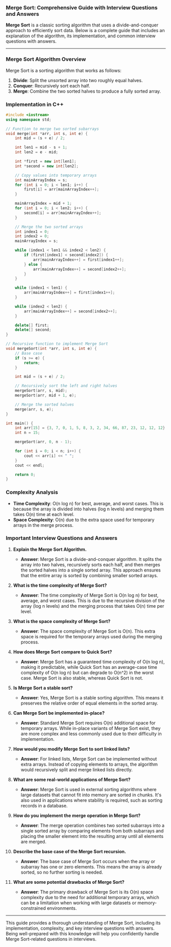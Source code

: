 ### Merge Sort: Comprehensive Guide with Interview Questions and Answers

**Merge Sort** is a classic sorting algorithm that uses a divide-and-conquer approach to efficiently sort data. Below is a complete guide that includes an explanation of the algorithm, its implementation, and common interview questions with answers.

---

### Merge Sort Algorithm Overview

Merge Sort is a sorting algorithm that works as follows:

1. **Divide**: Split the unsorted array into two roughly equal halves.
2. **Conquer**: Recursively sort each half.
3. **Merge**: Combine the two sorted halves to produce a fully sorted array.

### Implementation in C++

```cpp
#include <iostream>
using namespace std;

// Function to merge two sorted subarrays
void merge(int *arr, int s, int e) {
    int mid = (s + e) / 2;

    int len1 = mid - s + 1;
    int len2 = e - mid;

    int *first = new int[len1];
    int *second = new int[len2];

    // Copy values into temporary arrays
    int mainArrayIndex = s;
    for (int i = 0; i < len1; i++) {
        first[i] = arr[mainArrayIndex++];
    }

    mainArrayIndex = mid + 1;
    for (int i = 0; i < len2; i++) {
        second[i] = arr[mainArrayIndex++];
    }

    // Merge the two sorted arrays
    int index1 = 0;
    int index2 = 0;
    mainArrayIndex = s;

    while (index1 < len1 && index2 < len2) {
        if (first[index1] < second[index2]) {
            arr[mainArrayIndex++] = first[index1++];
        } else {
            arr[mainArrayIndex++] = second[index2++];
        }
    }

    while (index1 < len1) {
        arr[mainArrayIndex++] = first[index1++];
    }

    while (index2 < len2) {
        arr[mainArrayIndex++] = second[index2++];
    }

    delete[] first;
    delete[] second;
}

// Recursive function to implement Merge Sort
void mergeSort(int *arr, int s, int e) {
    // Base case
    if (s >= e) {
        return;
    }

    int mid = (s + e) / 2;

    // Recursively sort the left and right halves
    mergeSort(arr, s, mid);
    mergeSort(arr, mid + 1, e);

    // Merge the sorted halves
    merge(arr, s, e);
}

int main() {
    int arr[15] = {3, 7, 0, 1, 5, 8, 3, 2, 34, 66, 87, 23, 12, 12, 12};
    int n = 15;

    mergeSort(arr, 0, n - 1);

    for (int i = 0; i < n; i++) {
        cout << arr[i] << " ";
    }
    cout << endl;

    return 0;
}
```

### Complexity Analysis

- **Time Complexity**: O(n log n) for best, average, and worst cases. This is because the array is divided into halves (log n levels) and merging them takes O(n) time at each level.
- **Space Complexity**: O(n) due to the extra space used for temporary arrays in the merge process.

### Important Interview Questions and Answers

1. **Explain the Merge Sort Algorithm.**
   - **Answer**: Merge Sort is a divide-and-conquer algorithm. It splits the array into two halves, recursively sorts each half, and then merges the sorted halves into a single sorted array. This approach ensures that the entire array is sorted by combining smaller sorted arrays.

2. **What is the time complexity of Merge Sort?**
   - **Answer**: The time complexity of Merge Sort is O(n log n) for best, average, and worst cases. This is due to the recursive division of the array (log n levels) and the merging process that takes O(n) time per level.

3. **What is the space complexity of Merge Sort?**
   - **Answer**: The space complexity of Merge Sort is O(n). This extra space is required for the temporary arrays used during the merging process.

4. **How does Merge Sort compare to Quick Sort?**
   - **Answer**: Merge Sort has a guaranteed time complexity of O(n log n), making it predictable, while Quick Sort has an average-case time complexity of O(n log n) but can degrade to O(n^2) in the worst case. Merge Sort is also stable, whereas Quick Sort is not.

5. **Is Merge Sort a stable sort?**
   - **Answer**: Yes, Merge Sort is a stable sorting algorithm. This means it preserves the relative order of equal elements in the sorted array.

6. **Can Merge Sort be implemented in-place?**
   - **Answer**: Standard Merge Sort requires O(n) additional space for temporary arrays. While in-place variants of Merge Sort exist, they are more complex and less commonly used due to their difficulty in implementation.

7. **How would you modify Merge Sort to sort linked lists?**
   - **Answer**: For linked lists, Merge Sort can be implemented without extra arrays. Instead of copying elements to arrays, the algorithm would recursively split and merge linked lists directly.

8. **What are some real-world applications of Merge Sort?**
   - **Answer**: Merge Sort is used in external sorting algorithms where large datasets that cannot fit into memory are sorted in chunks. It's also used in applications where stability is required, such as sorting records in a database.

9. **How do you implement the merge operation in Merge Sort?**
   - **Answer**: The merge operation combines two sorted subarrays into a single sorted array by comparing elements from both subarrays and placing the smaller element into the resulting array until all elements are merged.

10. **Describe the base case of the Merge Sort recursion.**
    - **Answer**: The base case of Merge Sort occurs when the array or subarray has one or zero elements. This means the array is already sorted, so no further sorting is needed.

11. **What are some potential drawbacks of Merge Sort?**
    - **Answer**: The primary drawback of Merge Sort is its O(n) space complexity due to the need for additional temporary arrays, which can be a limitation when working with large datasets or memory-constrained environments.

---

This guide provides a thorough understanding of Merge Sort, including its implementation, complexity, and key interview questions with answers. Being well-prepared with this knowledge will help you confidently handle Merge Sort-related questions in interviews.
